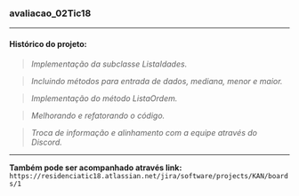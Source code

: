 ### avaliacao_02Tic18
***
#### **Histórico do projeto:**

> *Implementação da subclasse ListaIdades.*

> *Incluindo métodos para entrada de dados, mediana, menor e maior.*

> *Implementação do método ListaOrdem.*

> *Melhorando e refatorando o código.*

> *Troca de informação e alinhamento com a equipe através do Discord.*

***

**Também pode ser acompanhado através link:** `https://residenciatic18.atlassian.net/jira/software/projects/KAN/boards/1`